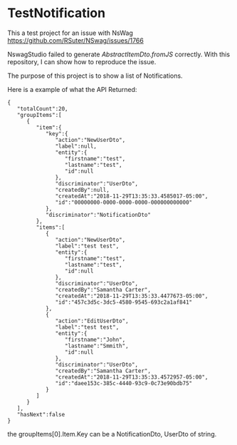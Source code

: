 # TestNotification
This a test project for an issue with NsWag https://github.com/RSuter/NSwag/issues/1766

NswagStudio failed to generate _AbstractItemDto.fromJS_ correctly. With this repository, I can show how to reproduce the issue.

The purpose of this project is to show a list of Notifications.

Here is a example of what the API Returned:
```
{  
   "totalCount":20,
   "groupItems":[  
      {  
         "item":{  
            "key":{  
               "action":"NewUserDto",
               "label":null,
               "entity":{  
                  "firstname":"test",
                  "lastname":"test",
                  "id":null
               },
               "discriminator":"UserDto",
               "createdBy":null,
               "createdAt":"2018-11-29T13:35:33.4585017-05:00",
               "id":"00000000-0000-0000-0000-000000000000"
            },
            "discriminator":"NotificationDto"
         },
         "items":[  
            {  
               "action":"NewUserDto",
               "label":"test test",
               "entity":{  
                  "firstname":"test",
                  "lastname":"test",
                  "id":null
               },
               "discriminator":"UserDto",
               "createdBy":"Samantha Carter",
               "createdAt":"2018-11-29T13:35:33.4477673-05:00",
               "id":"457c3d5c-3dc5-4580-9545-693c2a1af841"
            },
            {  
               "action":"EditUserDto",
               "label":"test test",
               "entity":{  
                  "firstname":"John",
                  "lastname":"Smmith",
                  "id":null
               },
               "discriminator":"UserDto",
               "createdBy":"Samantha Carter",
               "createdAt":"2018-11-29T13:35:33.4572957-05:00",
               "id":"daee153c-385c-4440-93c9-0c73e90bdb75"
            }
         ]
      }
   ],
   "hasNext":false
}
```

the groupItems[0].Item.Key can be a NotificationDto, UserDto of string.
